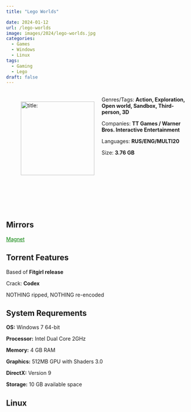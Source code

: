 ```yaml
---
title: "Lego Worlds"

date: 2024-01-12
url: /lego-worlds
image: images/2024/lego-worlds.jpg
categories:
  - Games
  - Windows
  - Linux
tags:
  - Gaming
  - Lego
draft: false
---
```

##
<figure style="float: left; margin-right: 20px;">
  <img src="/images/2024/lego-worlds.jpg" alt="title: "Cuphead"" style="width: 200px;">
</figure>

Genres/Tags: **Action, Exploration, Open world, Sandbox, Third-person, 3D**

Companies: **TT Games / Warner Bros. Interactive Entertainment**

Languages: **RUS/ENG/MULTI20**

Size: **3.76 GB**

# ⠀
# ⠀

## Mirrors
<a href="magnet:?xt=urn:btih:GDQQXHWVWZ2DMNFED27W4MNP5PXOWRZK&dn=LEGO%20Worlds" style="color: green;">Magnet</a>

## Torrent Features
Based of **Fitgirl release**

Crack: **Codex**

NOTHING ripped, NOTHING re-encoded

## System Requrements
**OS:** Windows 7 64-bit

**Processor:** Intel Dual Core 2GHz

**Memory:** 4 GB RAM

**Graphics:** 512MB GPU with Shaders 3.0

**DirectX:** Version 9

**Storage:** 10 GB available space


## Linux
